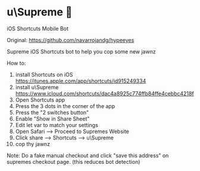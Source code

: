 # u\Supreme 🐶
iOS Shortcuts Mobile Bot

Original: https://github.com/navarrojandg/hypeeyes

Supreme iOS Shortcuts bot to help you cop some new jawnz

How to:

1) install Shortcuts on iOS https://itunes.apple.com/app/shortcuts/id915249334
2) install u\Supreme https://www.icloud.com/shortcuts/dac4a8925c774ffb84ffe4cebbc4218f
3) Open Shortcuts app
4) Press the 3 dots in the corner of the app
5) Press the "2 switches button" 
6) Enable "Show in Share Sheet"
7) Edit let var to match your settings
8) Open Safari --> Proceed to Supremes Website
9) Click share --> Shortcuts --> u\Supreme
10) cop thy jawnz


Note: Do a fake manual checkout and click "save this address" on supremes checkout page. (this reduces bot detection)
